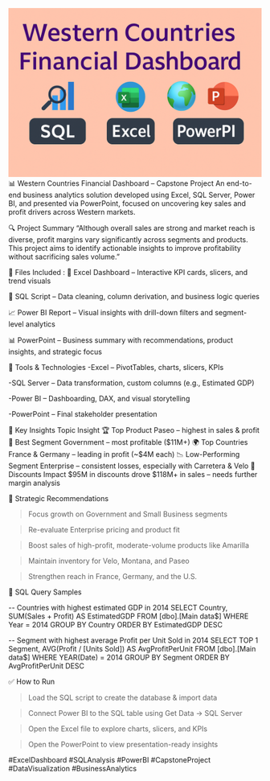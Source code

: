 ![Dashboard Banner](dashboard-banner.png.png)
📊 Western Countries Financial Dashboard – Capstone Project
An end-to-end business analytics solution developed using Excel, SQL Server, Power BI, and presented via PowerPoint, focused on uncovering key sales and profit drivers across Western markets.

🔍 Project Summary
“Although overall sales are strong and market reach is diverse, profit margins vary significantly across segments and products. This project aims to identify actionable insights to improve profitability without sacrificing sales volume.”

📁 Files Included :
📄 Excel Dashboard – Interactive KPI cards, slicers, and trend visuals

🧮 SQL Script – Data cleaning, column derivation, and business logic queries

📈 Power BI Report – Visual insights with drill-down filters and segment-level analytics

📊 PowerPoint – Business summary with recommendations, product insights, and strategic focus

🔧 Tools & Technologies
-Excel – PivotTables, charts, slicers, KPIs

-SQL Server – Data transformation, custom columns (e.g., Estimated GDP)

-Power BI – Dashboarding, DAX, and visual storytelling

-PowerPoint – Final stakeholder presentation

🔑 Key Insights
      Topic	                                Insight
🏆 Top Product	                      Paseo – highest in sales & profit
  🏢 Best Segment	                    Government – most profitable ($11M+)
🌍 Top Countries	                    France & Germany – leading in profit (~$4M each)
📉 Low-Performing Segment	            Enterprise – consistent losses, especially with Carretera & Velo
💸 Discounts Impact	                  $95M in discounts drove $118M+ in sales – needs further margin analysis

🎯 Strategic Recommendations
>Focus growth on Government and Small Business segments

>Re-evaluate Enterprise pricing and product fit

>Boost sales of high-profit, moderate-volume products like Amarilla

>Maintain inventory for Velo, Montana, and Paseo

>Strengthen reach in France, Germany, and the U.S.

🧪 SQL Query Samples

-- Countries with highest estimated GDP in 2014
SELECT Country, SUM(Sales + Profit) AS EstimatedGDP
FROM [dbo].[Main data$]
WHERE Year = 2014
GROUP BY Country
ORDER BY EstimatedGDP DESC

-- Segment with highest average Profit per Unit Sold in 2014
SELECT TOP 1 Segment, AVG(Profit / [Units Sold]) AS AvgProfitPerUnit
FROM [dbo].[Main data$]
WHERE YEAR(Date) = 2014
GROUP BY Segment
ORDER BY AvgProfitPerUnit DESC

✅ How to Run
>Load the SQL script to create the database & import data

>Connect Power BI to the SQL table using Get Data → SQL Server

>Open the Excel file to explore charts, slicers, and KPIs

>Open the PowerPoint to view presentation-ready insights

#ExcelDashboard #SQLAnalysis #PowerBI #CapstoneProject #DataVisualization #BusinessAnalytics

